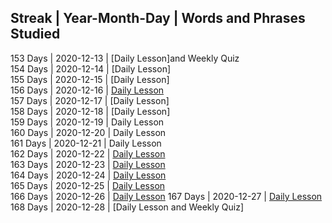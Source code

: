 ## Streak | Year-Month-Day | Words and Phrases Studied <br>
153 Days | 2020-12-13 | [Daily Lesson]and Weekly Quiz <br>
154 Days | 2020-12-14 | [Daily Lesson]<br>
155 Days | 2020-12-15 | [Daily Lesson]<br>
156 Days | 2020-12-16 | [Daily Lesson](https://github.com/EO4wellness/T-I-L/blob/main/polyglot/eslovaco/studies/2020/2020-12-16-terms.md)<br>
157 Days | 2020-12-17 | [Daily Lesson]<br>
158 Days | 2020-12-18 | [Daily Lesson]<br>
159 Days | 2020-12-19 | Daily Lesson<br>
160 Days | 2020-12-20 | Daily Lesson <br>
161 Days | 2020-12-21 | Daily Lesson <br>
162 Days | 2020-12-22 | [Daily Lesson](https://github.com/EO4wellness/T-I-L/blob/main/polyglot/eslovaco/studies/2020/2020-12-22.md)<br>
163 Days | 2020-12-23 | [Daily Lesson](https://github.com/EO4wellness/T-I-L/blob/main/polyglot/eslovaco/studies/2020/2020-12-23-mondly.jpg)<br>
164 Days | 2020-12-24 | [Daily Lesson](https://github.com/EO4wellness/T-I-L/blob/main/polyglot/eslovaco/studies/2020/2020-12-24.md)<br>
165 Days | 2020-12-25 | [Daily Lesson](https://github.com/EO4wellness/T-I-L/blob/main/polyglot/eslovaco/studies/2020/2020-12-25.md)<br>
166 Days | 2020-12-26 | [Daily Lesson](https://github.com/EO4wellness/T-I-L/blob/main/polyglot/eslovaco/studies/2020/2020-12-26-study-session.md)
167 Days  | 2020-12-27  | [Daily Lesson](https://github.com/EO4wellness/T-I-L/blob/main/polyglot/eslovaco/studies/2020/2020-12-27-study-session.md)
168 Days  | 2020-12-28 | [Daily Lesson and Weekly Quiz]
